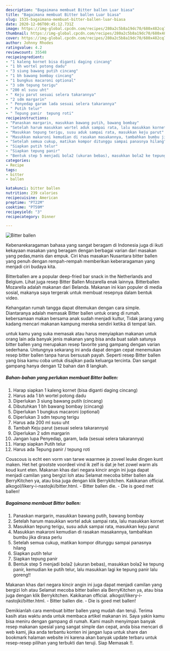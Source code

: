 ```yaml
---
description: "Bagaimana membuat Bitter ballen Luar biasa"
title: "Bagaimana membuat Bitter ballen Luar biasa"
slug: 1535-bagaimana-membuat-bitter-ballen-luar-biasa
date: 2020-12-06T00:45:12.731Z
image: https://img-global.cpcdn.com/recipes/280a2c5b8a19dc70/680x482cq70/bitter-ballen-foto-resep-utama.jpg
thumbnail: https://img-global.cpcdn.com/recipes/280a2c5b8a19dc70/680x482cq70/bitter-ballen-foto-resep-utama.jpg
cover: https://img-global.cpcdn.com/recipes/280a2c5b8a19dc70/680x482cq70/bitter-ballen-foto-resep-utama.jpg
author: Johnny Rhodes
ratingvalue: 4.2
reviewcount: 35548
recipeingredient:
- "1 kaleng kornet bisa diganti daging cincang"
- "1 bh wortel potong dadu"
- "3 siung bawang putih cincang"
- "1 bh bawang bombay cincang"
- "1 bungkus macaroni optional"
- "3 sdm tepung terigu"
- "200 ml susu uht"
- " Keju parut sesuai selera takarannya"
- "2 sdm margarin"
- " Penyedap garam lada sesuai selera takarannya"
- " Putih telur"
- " Tepung panir  tepung roti"
recipeinstructions:
- "Panaskan margarin, masukkan bawang putih, bawang bombay"
- "Setelah harum masukkan wortel aduk sampai rata, lalu masukkan kornet"
- "Masukkan tepung terigu, susu aduk sampai rata, masukkan keju parut"
- "Masukkan makaroni kemudian di rasakan masakannya, tambahkan bumbu jika dirasa perlu"
- "Setelah semua cukup, matikan kompor ditunggu sampai panasnya hilang"
- "Siapkan putih telur"
- "Siapkan tepung panir"
- "Bentuk step 5 menjadi bola2 (ukuran bebas), masukkan bola2 ke tepung panir, kemudian ke putih telur, lalu masukkan lagi ke tepung panir lalu goreng!!"
categories:
- Recipe
tags:
- bitter
- ballen

katakunci: bitter ballen 
nutrition: 239 calories
recipecuisine: American
preptime: "PT22M"
cooktime: "PT59M"
recipeyield: "3"
recipecategory: Dinner

---
```



![Bitter ballen](https://img-global.cpcdn.com/recipes/280a2c5b8a19dc70/680x482cq70/bitter-ballen-foto-resep-utama.jpg)

Kebenarekaragaman bahasa yang sangat beragam di Indonesia juga di ikuti kekayaan masakan yang beragam dengan berbagai varian dari masakan yang pedas,manis dan empuk. Ciri khas masakan Nusantara bitter ballen yang penuh dengan rempah-rempah memberikan keberaragaman yang menjadi ciri budaya kita.


Bitterballen are a popular deep-fried bar snack in the Netherlands and Belgium. Lihat juga resep Bitter Ballen Mozarella enak lainnya. Bitterballen Mozarella adalah makanan dari Belanda. Makanan ini kian populer di media sosial, makanya saya tergerak untuk membuat resepnya dalam bentuk video.

Kehangatan rumah tangga dapat ditemukan dengan cara simple. Diantaranya adalah memasak Bitter ballen untuk orang di rumah. kebersamaan makan bersama anak sudah menjadi kultur, Tidak jarang yang kadang mencari makanan kampung mereka sendiri ketika di tempat lain.

untuk kamu yang suka memasak atau harus menyiapkan makanan untuk orang lain ada banyak jenis makanan yang bisa anda buat salah satunya bitter ballen yang merupakan resep favorite yang gampang dengan varian sederhana. Untungnya sekarang ini anda dapat dengan cepat menemukan resep bitter ballen tanpa harus bersusah payah.
Seperti resep Bitter ballen yang bisa kamu coba untuk disajikan pada keluarga tercinta. Dan sangat gampang hanya dengan 12 bahan dan 8 langkah.


<!--inarticleads1-->

##### Bahan-bahan yang perlukan membuat Bitter ballen:

1. Harap siapkan 1 kaleng kornet (bisa diganti daging cincang)
1. Harus ada 1 bh wortel potong dadu
1. Diperlukan 3 siung bawang putih (cincang)
1. Dibutuhkan 1 bh bawang bombay (cincang)
1. Diperlukan 1 bungkus macaroni (optional)
1. Diperlukan 3 sdm tepung terigu
1. Harus ada 200 ml susu uht
1. Tambah  Keju parut (sesuai selera takarannya)
1. Diperlukan 2 sdm margarin
1. Jangan lupa  Penyedap, garam, lada (sesuai selera takarannya)
1. Harap siapkan  Putih telur
1. Harus ada  Tepung panir / tepung roti


Couscous is echt een vorm van tarwe waarmee je zoveel leuke dingen kunt maken. Het het grootste voordeel vind ik zelf is dat je het zowel warm als koud kunt eten. Makanan khas dari negara kincir angin ini juga dapat menjadi camilan yang bergizi loh atau Selamat mecoba bitter ballen ala BerryKitchen ya, atau bisa juga dengan klik Berrykitchen. Kakikanan official. alkogol/likery-i-nastojki/bitter.html. - Bitter ballen die. - Die is goed met ballen! 

<!--inarticleads2-->

##### Bagaimana membuat  Bitter ballen:

1. Panaskan margarin, masukkan bawang putih, bawang bombay
1. Setelah harum masukkan wortel aduk sampai rata, lalu masukkan kornet
1. Masukkan tepung terigu, susu aduk sampai rata, masukkan keju parut
1. Masukkan makaroni kemudian di rasakan masakannya, tambahkan bumbu jika dirasa perlu
1. Setelah semua cukup, matikan kompor ditunggu sampai panasnya hilang
1. Siapkan putih telur
1. Siapkan tepung panir
1. Bentuk step 5 menjadi bola2 (ukuran bebas), masukkan bola2 ke tepung panir, kemudian ke putih telur, lalu masukkan lagi ke tepung panir lalu goreng!!


Makanan khas dari negara kincir angin ini juga dapat menjadi camilan yang bergizi loh atau Selamat mecoba bitter ballen ala BerryKitchen ya, atau bisa juga dengan klik Berrykitchen. Kakikanan official. alkogol/likery-i-nastojki/bitter.html. - Bitter ballen die. - Die is goed met ballen! 

Demikianlah cara membuat bitter ballen yang mudah dan teruji. Terima kasih atas waktu anda untuk membaca artikel makanan ini. Saya yakin kamu bisa meniru dengan gampang di rumah. Kami masih menyimpan banyak resep makanan spesial yang sangat simple dan cepat, anda bisa mencari di web kami, jika anda terbantu konten ini jangan lupa untuk share dan bookmark halaman website ini karena akan banyak update terbaru untuk resep-resep pilihan yang terbukti dan teruji. Siap Memasak !!. 
